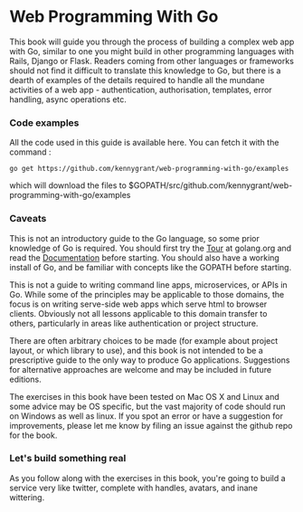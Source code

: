 # Web Programming With Go

This book will guide you through the process of building a complex web app with Go, similar to one you might build in other programming languages with Rails, Django or Flask. Readers coming from other languages or frameworks should not find it difficult to translate this knowledge to Go, but there is a dearth of examples of the details required to handle all the mundane activities of a web app - authentication, authorisation, templates, error handling, async operations etc.

### Code examples

All the code used in this guide is available here. You can fetch it with the command :

```
go get https://github.com/kennygrant/web-programming-with-go/examples
```

which will download the files to $GOPATH/src/github.com/kennygrant/web-programming-with-go/examples

### Caveats

This is not an introductory guide to the Go language, so some prior knowledge of Go is required. You should first try the [Tour](https://tour.golang.org/welcome/1) at golang.org and read the [Documentation](https://golang.org/doc/) before starting. You should also have a working install of Go, and be familiar with concepts like the GOPATH before starting.

This is not a guide to writing command line apps, microservices, or APIs in Go. While some of the principles may be applicable to those domains, the focus is on writing serve-side web apps which serve html to browser clients. Obviously not all lessons applicable to this domain transfer to others, particularly in areas like authentication or project structure.  

There are often arbitrary choices to be made \(for example about project layout, or which library to use\), and this book is not intended to be a prescriptive guide to the only way to produce Go applications. Suggestions for alternative approaches are welcome and may be included in future editions. 

The exercises in this book have been tested on Mac OS X and Linux and some advice may be OS specific, but the vast majority of code should run on Windows as well as linux. If you spot an error or have a suggestion for improvements, please let me know by filing an issue against the github repo for the book.

### Let's build something real

As you follow along with the exercises in this book, you're going to build a service very like twitter, complete with handles, avatars, and inane wittering.

